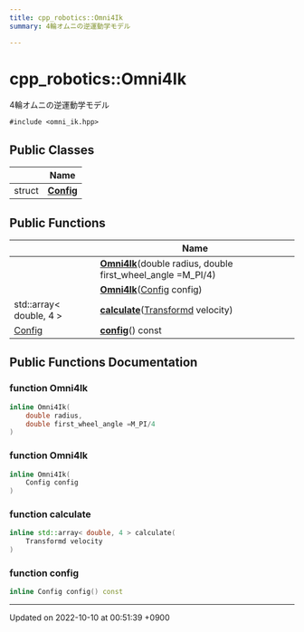 ```yaml
---
title: cpp_robotics::Omni4Ik
summary: 4輪オムニの逆運動学モデル 

---
```


# cpp_robotics::Omni4Ik



4輪オムニの逆運動学モデル 


`#include <omni_ik.hpp>`

## Public Classes

|                | Name           |
| -------------- | -------------- |
| struct | **[Config](/cpp_robotics/doxybook/Classes/structcpp__robotics_1_1Omni4Ik_1_1Config/)**  |

## Public Functions

|                | Name           |
| -------------- | -------------- |
| | **[Omni4Ik](/cpp_robotics/doxybook/Classes/classcpp__robotics_1_1Omni4Ik/#function-omni4ik)**(double radius, double first_wheel_angle =M_PI/4) |
| | **[Omni4Ik](/cpp_robotics/doxybook/Classes/classcpp__robotics_1_1Omni4Ik/#function-omni4ik)**([Config](/cpp_robotics/doxybook/Classes/structcpp__robotics_1_1Omni4Ik_1_1Config/) config) |
| std::array< double, 4 > | **[calculate](/cpp_robotics/doxybook/Classes/classcpp__robotics_1_1Omni4Ik/#function-calculate)**([Transformd](/cpp_robotics/doxybook/Namespaces/namespacecpp__robotics/#using-transformd) velocity) |
| [Config](/cpp_robotics/doxybook/Classes/structcpp__robotics_1_1Omni4Ik_1_1Config/) | **[config](/cpp_robotics/doxybook/Classes/classcpp__robotics_1_1Omni4Ik/#function-config)**() const |

## Public Functions Documentation

### function Omni4Ik

```cpp
inline Omni4Ik(
    double radius,
    double first_wheel_angle =M_PI/4
)
```


### function Omni4Ik

```cpp
inline Omni4Ik(
    Config config
)
```


### function calculate

```cpp
inline std::array< double, 4 > calculate(
    Transformd velocity
)
```


### function config

```cpp
inline Config config() const
```


-------------------------------

Updated on 2022-10-10 at 00:51:39 +0900
